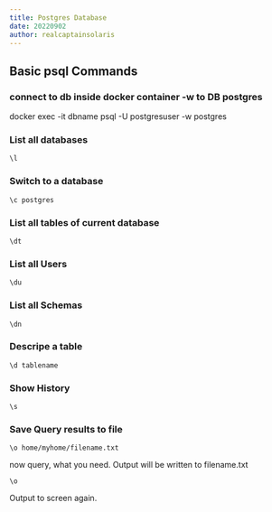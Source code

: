 ```yaml
---
title: Postgres Database 
date: 20220902
author: realcaptainsolaris 
---
```


## Basic psql Commands

### connect to db inside docker container -w to DB postgres

docker exec -it dbname psql -U postgresuser -w postgres

### List all databases

    \l

### Switch to a database

    \c postgres

### List all tables of current database


    \dt

### List all Users

    \du

### List all Schemas

    \dn

### Descripe a table

    \d tablename


### Show History

    \s

### Save Query results to file

    \o home/myhome/filename.txt

now query, what you need. Output will be written to filename.txt

    \o

Output to screen again.




